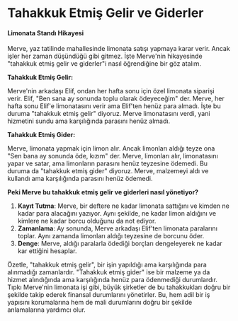 # Tahakkuk Etmiş Gelir ve Giderler

#### Limonata Standı Hikayesi

Merve, yaz tatilinde mahallesinde limonata satışı yapmaya karar verir. Ancak işler her zaman düşündüğü gibi gitmez. İşte Merve'nin hikayesinde "tahakkuk etmiş gelir ve giderler"i nasıl öğrendiğine bir göz atalım.

**Tahakkuk Etmiş Gelir:**

Merve'nin arkadaşı Elif, ondan her hafta sonu için özel limonata siparişi verir. Elif, "Ben sana ay sonunda toplu olarak ödeyeceğim" der. Merve, her hafta sonu Elif'e limonatasını verir ama Elif'ten henüz para almadı. İşte bu duruma "tahakkuk etmiş gelir" diyoruz. Merve limonatasını verdi, yani hizmetini sundu ama karşılığında parasını henüz almadı.

**Tahakkuk Etmiş Gider:**

Merve, limonata yapmak için limon alır. Ancak limonları aldığı teyze ona "Sen bana ay sonunda öde, kızım" der. Merve, limonları alır, limonatasını yapar ve satar, ama limonların parasını henüz teyzesine ödemedi. Bu duruma da "tahakkuk etmiş gider" diyoruz. Merve, malzemeyi aldı ve kullandı ama karşılığında parasını henüz ödemedi.

**Peki Merve bu tahakkuk etmiş gelir ve giderleri nasıl yönetiyor?**

1. **Kayıt Tutma**: Merve, bir deftere ne kadar limonata sattığını ve kimden ne kadar para alacağını yazıyor. Aynı şekilde, ne kadar limon aldığını ve kimlere ne kadar borcu olduğunu da not ediyor.
2. **Zamanlama**: Ay sonunda, Merve arkadaşı Elif'ten limonata paralarını toplar. Aynı zamanda limonları aldığı teyzesine de borcunu öder.
3. **Denge**: Merve, aldığı paralarla ödediği borçları dengeleyerek ne kadar kar ettiğini hesaplar.

Özetle, "tahakkuk etmiş gelir", bir işin yapıldığı ama karşılığında para alınmadığı zamanlardır. "Tahakkuk etmiş gider" ise bir malzeme ya da hizmet alındığında ama karşılığında henüz para ödenmediği durumlardır. Tıpkı Merve'nin limonata işi gibi, büyük şirketler de bu tahakkukları doğru bir şekilde takip ederek finansal durumlarını yönetirler. Bu, hem adil bir iş yapısını korumalarına hem de mali durumlarını doğru bir şekilde anlamalarına yardımcı olur.
